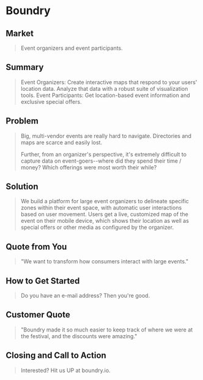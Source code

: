 # Boundry #

<!-- 
> This material was originally posted [here](http://www.quora.com/What-is-Amazons-approach-to-product-development-and-product-management). It is reproduced here for posterities sake.

There is an approach called "working backwards" that is widely used at Amazon. They work backwards from the customer, rather than starting with an idea for a product and trying to bolt customers onto it. While working backwards can be applied to any specific product decision, using this approach is especially important when developing new products or features.

For new initiatives a product manager typically starts by writing an internal press release announcing the finished product. The target audience for the press release is the new/updated product's customers, which can be retail customers or internal users of a tool or technology. Internal press releases are centered around the customer problem, how current solutions (internal or external) fail, and how the new product will blow away existing solutions.

If the benefits listed don't sound very interesting or exciting to customers, then perhaps they're not (and shouldn't be built). Instead, the product manager should keep iterating on the press release until they've come up with benefits that actually sound like benefits. Iterating on a press release is a lot less expensive than iterating on the product itself (and quicker!).

If the press release is more than a page and a half, it is probably too long. Keep it simple. 3-4 sentences for most paragraphs. Cut out the fat. Don't make it into a spec. You can accompany the press release with a FAQ that answers all of the other business or execution questions so the press release can stay focused on what the customer gets. My rule of thumb is that if the press release is hard to write, then the product is probably going to suck. Keep working at it until the outline for each paragraph flows. 

Oh, and I also like to write press-releases in what I call "Oprah-speak" for mainstream consumer products. Imagine you're sitting on Oprah's couch and have just explained the product to her, and then you listen as she explains it to her audience. That's "Oprah-speak", not "Geek-speak".

Once the project moves into development, the press release can be used as a touchstone; a guiding light. The product team can ask themselves, "Are we building what is in the press release?" If they find they're spending time building things that aren't in the press release (overbuilding), they need to ask themselves why. This keeps product development focused on achieving the customer benefits and not building extraneous stuff that takes longer to build, takes resources to maintain, and doesn't provide real customer benefit (at least not enough to warrant inclusion in the press release).
 -->
 
## Market ##
  > Event organizers and event participants.

## Summary ##
  > Event Organizers: Create interactive maps that respond to your users'
  > location data. Analyze that data with a robust suite of visualization tools.
  > Event Participants: Get location-based event information and exclusive special offers. 

## Problem ##
  > Big, multi-vendor events are really hard to navigate. Directories and maps
  > are scarce and easily lost. 
  > 
  >
  > Further, from an organizer's perspective, it's extremely difficult to capture data on event-goers--where
  > did they spend their time / money? Which offerings were most worth their
  > while?

## Solution ##
  > We build a platform for large event organizers to delineate specific zones
  > within their event space, with automatic user interactions based on user movement.
  > Users get a live, customized map of the event on their mobile device, which shows
  > their location as well as special offers or other media as configured by the
  > organizer.

## Quote from You ##
  > "We want to transform how consumers interact with large events."

## How to Get Started ##
  > Do you have an e-mail address? Then you're good.

## Customer Quote ##
  > "Boundry made it so much easier to keep track of where we were at the
  > festival, and the discounts were amazing."

## Closing and Call to Action ##
  > Interested? Hit us UP at boundry.io.
